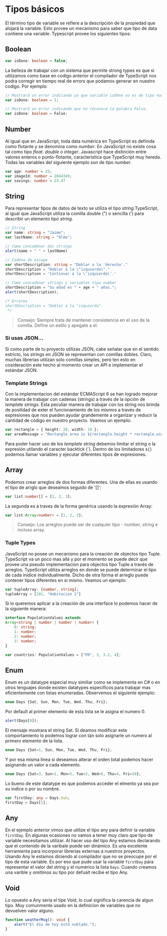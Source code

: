 # Tipos básicos
El término tipo de variable se refiere a la descripción de la propiedad que alojará la variable. Esto provee un mecanismo para saber que tipo de data contiene una variable. Typescript provee los siguientes tipos:

## Boolean
```typescript
var isDone: boolean = false;
```
La belleza de trabajar con un sistema que permite strong types es que si utilizamos como base en  codigo anterior el compilador de TypeScript nos podra corregir en tiempo real de errors que podamos generar en nuestro codigo. Por ejemplo: 

```typescript
// Mostrará un error indicando ya que variable isDOne no es de tipo numérica.
var isDone: boolean = 1;

// Mostrará un error indicando que no reconoce la palabra Falsa.
var isDone: boolean = False;
```

## Number
Al igual que en JavaScript, toda data numérica en TypeScript es definida como flotante y se denomina como *number*. En JavaScript no existe cosa tal como tipo *float*. *double* o *integer*. Javascript hace distinción entre valores enteros o punto-flotante, caracteristica que TypeScript muy hereda. Todas las variables del siguiente ejemplo son de tipo *number*.

```typescript
var age: number = 33;
var imageId: number = 2844349;
var savings: number = 23.47
```

## String
Para representar tipos de datos de texto se utiliza el tipo *string*.TypeScript, al igual que JavaScript utiliza la comilla double (") o sencilla (') para describir un elemento tipo *string*.

```typescript
// String
var name: string = "Jaime";
var lastName: string = "Olmo";

// Como concadenar dos strings
alert(name + " " + lastName)

// Cadena de escape 
var shortDescription: string = "Doblar a la 'derecha'."
shortDescription = "Doblar a la \"izquierda\"."
shortDescription = 'Continuar a la \'izquierda\'.'

// Como concadenar strings y variables tipo number
shortDescription = "Su edad es " + age + " años.";
alert(shortDescription);

/* Errores
shortDescription = "Doblar a la "izquierda".
 */
```

> Consejo: Siempre trata de mantener consistencia en el uso de la comilla. Define un estilo y apegate a el.

### Si usas JSON...
Si como parte de tu proyecto utilizas JSON, cabe señalar que en el sentido estricto, los strings en JSON se representan con comillas dobles. Claro, muchas librerias utilizan solo comillas simples, pero ten esto en cosideración este hecho al momento crear un API e implementar el estándar JSON.

### Template Strings
Con la implementacion del estándar ECMAScript 6 se han logrado mejorar la manera de trabajar con cadenas (strings) a través de la opción de *template strings*. Esta peculiar manera de trabajar con los string nos brinda de posilidad de exter el funcionamiento de los mismos a través de expresiones que nos pueden ayudar grandemente a organizar y reducir la cantidad de código en nuestro proyecto. Veamos un ejemplo:

```typescript
var rectangle = { height: 20, width: 10 };
var areaMessage = "Rectangle area is ${rectangle.height * rectangle.width}";
```

Para poder hacer uso de los *template string* debemos limitar el string o la expresión utilando el caracter backtick (\`). Dentro de los limitadores `${}` podemos llamar variables y ejecutar diferentes tipos de expresiones.

## Array
Podemos crear arreglos de dos formas diferentes. Una de ellas es usando el tipo de arrglo que deseamos seguido de '[]':

```typescript
var list:number[] = [1, 2, 3];
```
La segunda es a traves de la forma genérica usando la expresión Array<elemType>:

```typescript
var list:Array<number> = [1, 2, 3];
```
> Consejo: Los arreglos puede ser de cualquier tipo - number, string e incluso array. 

### Tuple Types
JavaScript no posee un mecanismo para la creación de objectos tipo Tuple. TypeScript va un poco mas allá y por el momento se puede decir que provee una pseudo implementacion para objectos tipo Tuple a través de arreglos. TypeScript utiliza arreglos en donde se puede determinar el tipo de cada inidice individualmente. Dicho de otra forma el arreglo puede contener tipos diferentes en si mismo. Veamos un ejemplo:
```typescript
var tupleArray: [number, string];
tupleArray = [101, "Habitacion 1"]
```

Si lo queremos aplicar a la creación de una interface lo podemos hacer de la siguiente manera:
```typescript
interface PopulationValues extends 
Array<string | number | number | number> {
	0: string;
	1: number;
	2: number;
	3: number;
}	

var countries: PopulationValues = ["PR", 3, 3.2, 4];
```


## Enum
Enum es un datatype especial muy similiar como se implementa en C# o en otros lenguajes donde existen datatypes especificos para trabajar mas eficientemente con listas enumeradas. Observemos el siguiente ejemplo:
```typescript
enum Days {Sat, Sun, Mon, Tue, Wed, Thu, Fri};
```
Por default al primer elemento de esta lista se le asigna el numero 0. 
```typescript
alert(Days[0]);
```
El mensaje mostrara el string Sat. Si deamos modificar este comportamiento lo podemos lograr con tan solo asignarle un numero al primero elemento de la lista.
```typescript
enum Days {Sat=1, Sun, Mon, Tue, Wed, Thu, Fri};
```
Y por esa misma linea si deseamos alterar el orden total podemos hacer asignando un valor a cada elemento.
```typescript
enum Days {Sat=3, Sun=1, Mon=5, Tue=2, Wed=6, Thu=4, Fri=10};
```
Lo bueno de este datatype es que podemos acceder el elmento ya sea por su indice o por su nombre.
```typescript 
var firstDay: any = Days.Sun;
firstDay = Days[1];
```

## Any
En el ejemplo anterior vimos que utilize el tipo any para definir la variable `firstDay`. En algunas ocasiones no vamos a tener muy claro que tipo de variable necesitamos utilizar. Al hacer uso del tipo Any estamos declarando que el contenido de la varibale puede ser dinámico. Es una excelente herramienta para incorporar librerias externas a nuestros proyectos. Usando Any le estamos diciendo al compilador que no se preocupe por el tipo de esta variable. Es por eso que pude usar la variable `firstDay` para representar el valor del string y el numérico la lista `Days`.
Cuando creamos una varible y omitimos su tipo por defualt recibe el tipo Any.


## Void
Lo opuesto a Any seria el tipe Void, lo cual significa la carencia de algun tipo. Muy comunmente usado en la definicion de variables que no devuelven valor alguno.
```typescript
function weatherMsg(): void {
    alert("El día de hoy está nublado.");
}
```